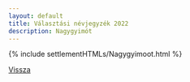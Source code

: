 ```yaml
---
layout: default
title: Választási névjegyzék 2022
description: Nagygyimót
---
```


{% include settlementHTMLs/Nagygyimoot.html %}

[Vissza](./)